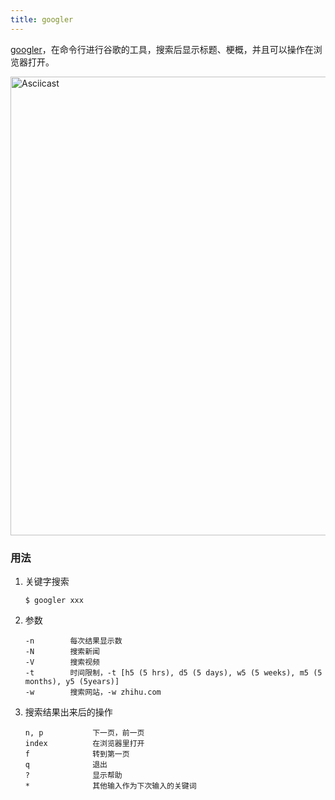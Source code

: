 ```yaml
---
title: googler
---
```


[googler](https://github.com/jarun/googler)，在命令行进行谷歌的工具，搜索后显示标题、梗概，并且可以操作在浏览器打开。

<a href="https://asciinema.org/a/85019"><img src="https://i.imgur.com/EbZof9q.png" alt="Asciicast" width="734"/></a>



### 用法

1. 关键字搜索

   ```shell
   $ googler xxx
   ```

2. 参数

   ```shell
   -n        每次结果显示数
   -N        搜索新闻
   -V        搜索视频
   -t        时间限制，-t [h5 (5 hrs), d5 (5 days), w5 (5 weeks), m5 (5 months), y5 (5years)]
   -w        搜索网站，-w zhihu.com
   ```

3. 搜索结果出来后的操作

   ```shell
   n, p           下一页，前一页
   index          在浏览器里打开
   f              转到第一页
   q              退出
   ?              显示帮助
   *              其他输入作为下次输入的关键词
   ```



